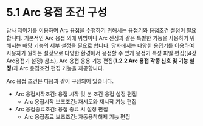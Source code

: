 ﻿# 5.1 Arc 용접 조건 구성

당사 제어기를 이용하여 Arc 용접을 수행하기 위해서는 용접기와 용접조건 설정이 필요합니다. 기본적인 Arc 용접 외에 위빙이나 Arc 센싱과 같은 특별한 기능을 사용하기 위해서는 해당 기능의 세부 설정을 필요로 합니다. 당사에서는 다양한 용접기를 이용하여 사용자가 원하는 설정으로 다양한 환경에서 용접할 수 있게 용접기 특성 파일 편집([4장Arc용접기 설정) 참조), Arc 용접 응용 기능 편집(**1.2.2 Arc 용접 각종 신호 및 기능 설정**)과 Arc 용접조건 편집 기능을 제공합니다. 

Arc 용접 조건은 다음과 같이 구성되어 있습니다.
  -	Arc 용접시작조건: 용접 시작 및 본 조건 용접 설정 편집
      - Arc 용접시작 보조조건: 재시도와 재시작 기능 편집
  -	Arc 용접종료조건: 용접 종료 시 설정 편집
      - Arc 용접종료 보조조건: 자동용착해제 기능 편집
